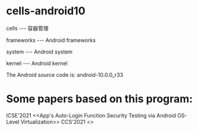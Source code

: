 # cells-android10

cells --- 容器管理

frameworks --- Android frameworks

system --- Android system

kernel --- Android kernel

The Android source code is:  android-10.0.0_r33

# Some papers based on this program:
ICSE'2021 <<App's Auto-Login Function Security Testing via Android OS-Level Virtualization>>
CCS'2021 <<Towards Transparent and Stealthy Android OS Sandboxing via Customizable Container-Based Virtualization>>
